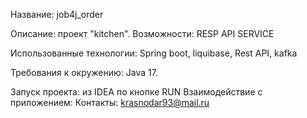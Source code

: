 Название: job4j_order

Описание:
проект "kitchen".
Возможности:
RESP API SERVICE

Использованные технологии: Spring boot, liquibase, Rest API, kafka

Требования к окружению: Java 17.

Запуск проекта: из IDEA по кнопке RUN
Взаимодействие с приложением:
Контакты: krasnodar93@mail.ru